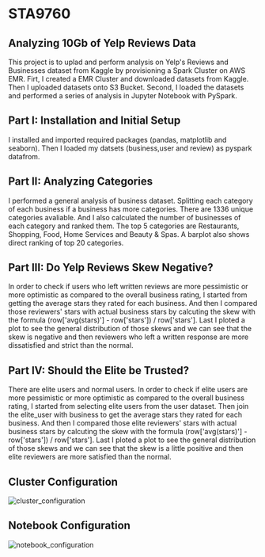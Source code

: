 # STA9760
## Analyzing 10Gb of Yelp Reviews Data
This project is to uplad and perform analysis on Yelp's Reviews and Businesses dataset from Kaggle by provisioning a Spark Cluster on AWS EMR. 
Firt, I created a EMR Cluster and downloaded datasets from Kaggle. Then I uploaded datasets onto S3 Bucket.
Second, I loaded the datasets and performed a series of analysis in Jupyter Notebook with PySpark.

## Part I: Installation and Initial Setup
I installed and imported required packages (pandas, matplotlib and seaborn). Then I loaded my datsets (business,user and review) as pyspark datafrom.
## Part II: Analyzing Categories
I performed a general analysis of business dataset. Splitting each category of each business if a business has more categories. There are 1336 unique categories avaliable. And I also calculated the number of businesses of each category and ranked them. The top 5 categories are Restaurants, Shopping, Food, Home Services and Beauty & Spas. A barplot also shows direct ranking of top 20 categories. 
## Part III: Do Yelp Reviews Skew Negative?
In order to check if users who left written reviews are more pessimistic or more optimistic as compared to the overall business rating, I started from getting the average stars they rated for each business. And then I compared those reviewers' stars with actual business stars by calcuting the skew with the formula (row['avg(stars)'] - row['stars']) / row['stars']. Last I ploted a plot to see the general distribution of those skews and we can see that the skew is negative and then reviewers who left a written response are more dissatisfied and strict than the normal.
## Part IV: Should the Elite be Trusted?
There are elite users and normal users. In order to check if elite users are more pessimistic or more optimistic as compared to the overall business rating, I started from selecting elite users from the user dataset. Then join the elite_user with business to get the average stars they rated for each business. And then I compared those elite reviewers' stars with actual business stars by calcuting the skew with the formula (row['avg(stars)'] - row['stars']) / row['stars']. Last I ploted a plot to see the general distribution of those skews and we can see that the skew is a little positive and then elite reviewers are more satisfied than the normal.

## Cluster Configuration 
![cluster_configuration](https://user-images.githubusercontent.com/65482040/100181379-0f278900-2f15-11eb-955c-ca6c8775a147.png)


## Notebook Configuration
![notebook_configuration](https://user-images.githubusercontent.com/65482040/100183899-1d78a380-2f1b-11eb-9c4d-25ca4f162316.png)
